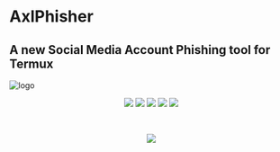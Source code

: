 # AxlPhisher

## A new Social Media Account Phishing tool for Termux 


![logo](https://user-images.githubusercontent.com/88760257/132611406-91e22513-31e9-4603-9f3b-385f8daa4233.png)

<p align="center">
  <img src="https://img.shields.io/badge/Version-0.1-green?style=for-the-badge">
  <img src="https://img.shields.io/github/license/AxLKiller/AxLPhish?style=for-the-badge">
  <img src="https://img.shields.io/github/stars/AxLKiller/AxLPhish?style=for-the-badge">
  <img src="https://img.shields.io/github/issues/AxLKiller/AxLPhish?color=red&style=for-the-badge">
  <img src="https://img.shields.io/github/forks/AxLKiller/AxLPhish?color=teal&style=for-the-badge">
</p>
<br/>
<p align="center">
<img src="https://img.shields.io/badge/AxL-Killer-green?style=for-the-badge">
</p>
